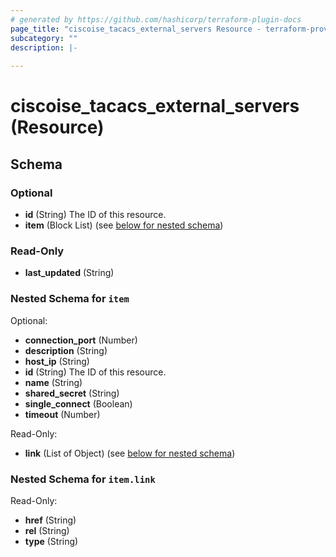```yaml
---
# generated by https://github.com/hashicorp/terraform-plugin-docs
page_title: "ciscoise_tacacs_external_servers Resource - terraform-provider-ciscoise"
subcategory: ""
description: |-
  
---
```


# ciscoise_tacacs_external_servers (Resource)





<!-- schema generated by tfplugindocs -->
## Schema

### Optional

- **id** (String) The ID of this resource.
- **item** (Block List) (see [below for nested schema](#nestedblock--item))

### Read-Only

- **last_updated** (String)

<a id="nestedblock--item"></a>
### Nested Schema for `item`

Optional:

- **connection_port** (Number)
- **description** (String)
- **host_ip** (String)
- **id** (String) The ID of this resource.
- **name** (String)
- **shared_secret** (String)
- **single_connect** (Boolean)
- **timeout** (Number)

Read-Only:

- **link** (List of Object) (see [below for nested schema](#nestedatt--item--link))

<a id="nestedatt--item--link"></a>
### Nested Schema for `item.link`

Read-Only:

- **href** (String)
- **rel** (String)
- **type** (String)


